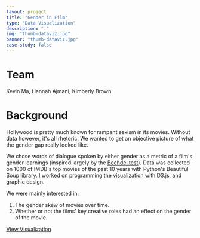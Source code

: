 ```yaml
---
layout: project
title: "Gender in Film"
type: "Data Visualization"
description: "."
img: "thumb-dataviz.jpg"
banner: "thumb-dataviz.jpg"
case-study: false
---
```

# Team

Kevin Ma, Hannah Ajmani, Kimberly Brown

# Background

Hollywood is pretty much known for rampant sexism in its movies. Without data however, it's all rhetoric. We wanted to get an objective picture of what the gender gap really looked like.

We chose words of dialogue spoken by either gender as a metric of a film's gender learnings (inspired largely by the <a href="http://bechdeltest.com/">Bechdel test</a>). Data was collected on 1000 of IMDB's top movies of the past 10 years with Python's Beautiful Soup library. I worked on programming the visualization with D3.js, and graphic design.

We were mainly interested in:

1. The gender skew of movies over time.
2. Whether or not the films' key creative roles had an effect on the gender of the movie.

<a class="button" href="/viz/index.html">View Visualization</a>
